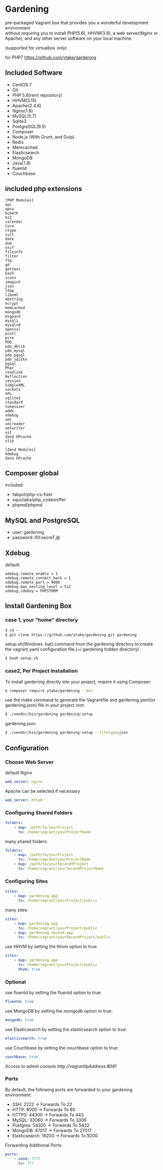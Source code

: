 # Gardening

pre-packaged Vagrant box that provides you a wonderful development environment  
without requiring you to install PHP(5.6), HHVM(3.9), a web server(Nginx or Apache),
and any other server software on your local machine.

(supported for virtualbox only)

for PHP7 https://github.com/ytake/gardening
## Included Software
 - CentOS 7
 - Git
 - PHP 5.6(remi repository)
 - HHVM(3.15)
 - Apache(2.4.6)
 - Nginx(1.8)
 - MySQL(5.7)
 - Sqlite3
 - PostgreSQL(9.5)
 - Composer
 - Node.js (With Grunt, and Gulp)
 - Redis
 - Memcached
 - Elasticsearch
 - MongoDB
 - Java(1.8)
 - fluentd
 - Couchbase

## included php extensions

```
[PHP Modules]
apc
apcu
bcmath
bz2
calendar
Core
ctype
curl
date
dom
exif
fileinfo
filter
ftp
gd
gettext
hash
iconv
imagick
json
ldap
libxml
mbstring
mcrypt
memcached
mongodb
msgpack
mysqli
mysqlnd
openssl
pcntl
pcre
PDO
pdo_dblib
pdo_mysql
pdo_pgsql
pdo_sqlite
pgsql
Phar
readline
Reflection
session
SimpleXML
sockets
SPL
sqlite3
standard
tokenizer
wddx
xdebug
xml
xmlreader
xmlwriter
xsl
Zend OPcache
zlib

[Zend Modules]
Xdebug
Zend OPcache
```

## Composer global
included:
 - fabpot/php-cs-fixer
 - squizlabs/php_codesniffer
 - phpmd/phpmd

## MySQL and PostgreSQL
 - user: gardening
 - password: 00:secreT,@

## Xdebug
default:
```
xdebug.remote_enable = 1
xdebug.remote_connect_back = 1
xdebug.remote_port = 9080
xdebug.max_nesting_level = 512
xdebug.idekey = PHPSTORM
```

## Install Gardening Box

### case 1, your "home" directory
```bash
$ cd ~
$ git clone https://github.com/ytake/gardening.git gardening
```

setup.sh(Windows .bat) command from the gardening directory to create the vagrant.yaml configuration file.(~/.gardening hidden directory)

```bash
$ bash setup.sh
```

### case2, Per Project Installation

To install gardening directly into your project, require it using Composer:

```bash
$ composer require ytake/gardening --dev
```

use the make command to generate the Vagrantfile and gardening.yaml(or gardening.json) file in your project root.

```bash
$ ./vendor/bin/gardening gardening:setup
```

gardening.json:
```bash
$ ./vendor/bin/gardening gardening:setup --filetype=json
```

## Configuration

### Choose Web Server
default Nginx

```yaml
web_server: nginx
```

Apache can be selected if necessary

```yaml
web_server: httpd
```

### Configuring Shared Folders

```yaml
folders:
    - map: /path/to/yourProject
      to: /home/vagrant/yourProjectName
```

many shared folders:
```yaml
folders:
    - map: /path/to/yourProject
      to: /home/vagrant/yourProjectName
    - map: /path/to/yourSecondfProject
      to: /home/vagrant/yourSecondProjectName
```

### Configuring Sites
```yaml
sites:
    - map: gardening.app
      to: /home/vagrant/yourProject/public
```

many sites:
```yaml
sites:
    - map: gardening.app
      to: /home/vagrant/yourProject/public
    - map: gardening.second.app
      to: /home/vagrant/yourSecondProject/public
```

use HHVM by setting the hhvm option to true:
```yaml
sites:
    - map: gardening.app
      to: /home/vagrant/yourProject/public
      hhvm: true
```

### Optional

use fluentd by setting the fluentd option to true:

```yaml
fluentd: true
```

use MongoDB by setting the mongodb option to true:

```yaml
mongodb: true
```

use Elasticsearch by setting the elasticsearch option to true:

```yaml
elasticsearch: true
```

use Couchbase by setting the couchbase option to true:

```yaml
couchbase: true
```
*Access to admin console http://vagrantIpAddress:8091*

### Ports

By default, the following ports are forwarded to your gardening environment:

 - SSH: 2222 → Forwards To 22
 - HTTP: 8000 → Forwards To 80
 - HTTPS: 44300 → Forwards To 443
 - MySQL: 33060 → Forwards To 3306
 - Postgres: 54320 → Forwards To 5432
 - MongoDB: 47017 → Forwards To 27017
 - Elasticsearch: 19200 → Forwards To 9200

Forwarding Additional Ports:
```yaml
ports:
    - send: 7777
      to: 777
```
